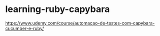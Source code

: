 # learning-ruby-capybara
https://www.udemy.com/course/automacao-de-testes-com-capybara-cucumber-e-ruby/
